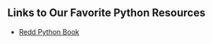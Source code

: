 ## Links to Our Favorite Python Resources
 - [Redd Python Book](https://flythereddflagg.github.io/python_book/site/)
